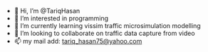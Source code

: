 - 👋 Hi, I’m @TariqHasan
- 👀 I’m interested in programming
- 🌱 I’m currently learning vissim traffic microsimulation modelling
- 💞️ I’m looking to collaborate on traffic data capture from video
- 📫 my mail add: tariq_hasan75@yahoo.com

<!---
TariqHasan5167/TariqHasan5167 is a ✨ special ✨ repository because its `README.md` (this file) appears on your GitHub profile.
You can click the Preview link to take a look at your changes.
--->
